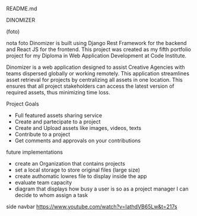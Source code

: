 README.md

DINOMIZER

(foto)

nota foto
Dinomizer is built using Django Rest Framework for the backend and React JS for the frontend. This project was created as my fifth portfolio project for my Diploma in Web Application Development at Code Institute.

Dinomizer is a web application designed to assist Creative Agencies with teams dispersed globally or working remotely. This application streamlines asset retrieval for projects by centralizing all assets in one location. This ensures that all project stakeholders can access the latest version of required assets, thus minimizing time loss.

Project Goals

- Full featured assets sharing service
- Create and partecipate to a project
- Create and Upload assets like images, videos, texts
- Contribute to a project
- Get comments and approvals on your contributions





future implementations
- create an Organization that contains projects
- set a local storage to store original files (large size)
- create authomatic lowres file to display inside the app
- evaluate team capacity
- diagram that displays how busy a user is so as a project manager I can decide to whom assign a task


side navbar
https://www.youtube.com/watch?v=IathdVB65Lw&t=217s